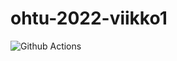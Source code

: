 # ohtu-2022-viikko1

![Github Actions](https://github.com/jani-e/ohtu-2022-viikko1/workflows/gradle.yml/badge.svg)